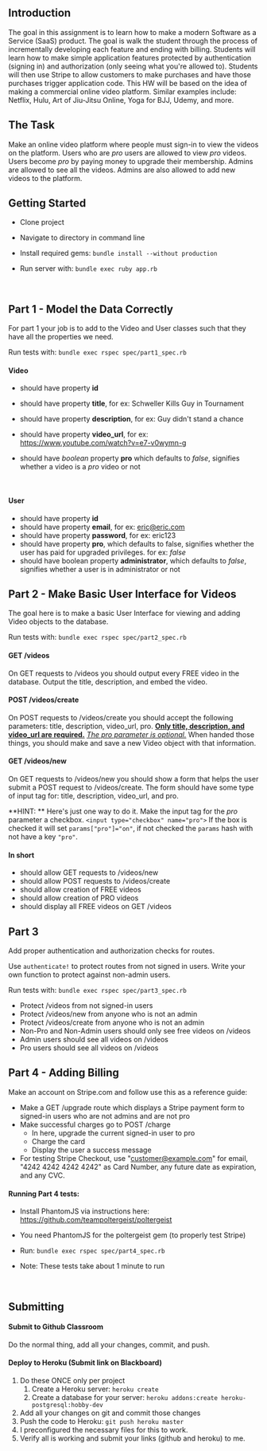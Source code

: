 ## Introduction

The goal in this assignment is to learn how to make a modern Software as a Service (SaaS) product. The goal is walk the student through the process of incrementally developing each feature and ending with billing. Students will learn how to make simple application features protected by authentication (signing in) and authorization (only seeing what you're allowed to). Students will then use Stripe to allow customers to make purchases and have those purchases trigger application code. This HW will be based on the idea of making a commercial online video platform. Similar examples include: Netflix, Hulu, Art of Jiu-Jitsu Online, Yoga for BJJ, Udemy, and more.



## The Task

Make an online video platform where people must sign-in to view the videos on the platform. Users who are *pro* users are allowed to view *pro* videos. Users become *pro* by paying money to upgrade their membership. Admins are allowed to see all the videos. Admins are also allowed to add new videos to the platform.



## Getting Started

* Clone project

* Navigate to directory in command line

* Install required gems: `bundle install --without production`

* Run server with: `bundle exec ruby app.rb`

  ​



## Part 1 - Model the Data Correctly

For part 1 your job is to add to the Video and User classes such that they have all the properties we need.

Run tests with: `bundle exec rspec spec/part1_spec.rb`

#### Video

* should have property **id**

* should have property **title**, for ex: Schweller Kills Guy in Tournament

* should have property **description**, for ex: Guy didn't stand a chance

* should have property **video_url**, for ex: https://www.youtube.com/watch?v=e7-v0wymn-g

* should have *boolean* property **pro** which defaults to *false*, signifies whether a video is a *pro* video or not

  ​

#### User

* should have property **id**
* should have property **email**, for ex: eric@eric.com
* should have property **password**, for ex: eric123
* should have property **pro**, which defaults to false, signifies whether the user has paid for upgraded privileges. for ex: *false*
* should have boolean property **administrator**, which defaults to *false*, signifies whether a user is in administrator or not




## Part 2 - Make Basic User Interface for Videos

The goal here is to make a basic User Interface for viewing and adding Video objects to the database.

Run tests with: `bundle exec rspec spec/part2_spec.rb`

#### GET /videos

On GET requests to /videos you should output every FREE video in the database. Output the title, description, and embed the video.



#### POST /videos/create

On POST requests to /videos/create you should accept the following parameters: title, description, video_url, pro. **<u>Only title, description, and video_url are required.</u>** <u>*The pro parameter is optional.*</u> When handed those things, you should make and save a new Video object with that information.



#### GET /videos/new

On GET requests to /videos/new you should show a form that helps the user submit a POST request to /videos/create. The form should have some type of input tag for: title, description, video_url, and pro.

**HINT: ** Here's just one way to do it. Make the input tag for the *pro* parameter a checkbox. `<input type="checkbox" name="pro">` If the box is checked it will set `params["pro"]="on"`, if not checked the `params` hash with not have a key `"pro"`.



#### In short

* should allow GET requests to /videos/new
* should allow POST requests to /videos/create
* should allow creation of FREE videos
* should allow creation of PRO videos
* should display all FREE videos on GET /videos



## Part 3

Add proper authentication and authorization checks for routes.

Use `authenticate!` to protect routes from not signed in users. Write your own function to protect against non-admin users. 

Run tests with: `bundle exec rspec spec/part3_spec.rb`

* Protect /videos from not signed-in users
* Protect /videos/new from anyone who is not an admin
* Protect /videos/create from anyone who is not an admin
* Non-Pro and Non-Admin users should only see free videos on /videos
* Admin users should see all videos on /videos
* Pro users should see all videos on /videos



## Part 4 - Adding Billing

Make an account on Stripe.com and follow use this as a reference guide:   



* Make a GET /upgrade route which displays a Stripe payment form to signed-in users who are not admins and are not pro
* Make successful charges go to POST /charge
  * In here, upgrade the current signed-in user to pro
  * Charge the card
  * Display the user a success message
* For testing Stripe Checkout, use "customer@example.com" for  email, "4242 4242 4242 4242" as Card Number, any future date as expiration, and any CVC.



#### Running Part 4 tests:

* Install PhantomJS via instructions here: https://github.com/teampoltergeist/poltergeist

* You need PhantomJS for the poltergeist gem (to properly test Stripe)

* Run: `bundle exec rspec spec/part4_spec.rb`

* Note: These tests take about 1 minute to run

  ​



## Submitting

#### Submit to Github Classroom

Do the normal thing, add all your changes, commit, and push.

#### Deploy to Heroku (Submit link on Blackboard)

1. Do these ONCE only per project
   1. Create a Heroku server: `heroku create`
   2. Create a database for your server: `heroku addons:create heroku-postgresql:hobby-dev`
2. Add all your changes on git and commit those changes
3. Push the code to Heroku: `git push heroku master`
4. I preconfigured the necessary files for this to work.
5. Verify all is working and submit your links (github and heroku) to me.